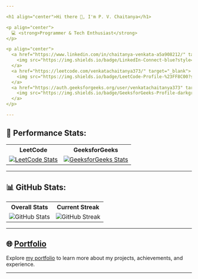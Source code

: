 ```yaml
---

<h1 align="center">Hi there 👋, I'm P. V. Chaitanya</h1>

<p align="center">
  💻 <strong>Programmer & Tech Enthusiast</strong>
</p>

<p align="center">
  <a href="https://www.linkedin.com/in/chaitanya-venkata-a5a908212/" target="_blank">
    <img src="https://img.shields.io/badge/LinkedIn-Connect-blue?style=for-the-badge&logo=linkedin" alt="LinkedIn" />
  </a>
  <a href="https://leetcode.com/venkatachaitanya373/" target="_blank">
    <img src="https://img.shields.io/badge/LeetCode-Profile-%23FF8C00?style=for-the-badge&logo=leetcode" alt="LeetCode" />
  </a>
  <a href="https://auth.geeksforgeeks.org/user/venkatachaitanya373" target="_blank">
    <img src="https://img.shields.io/badge/GeeksforGeeks-Profile-darkgreen?style=for-the-badge&logo=geeksforgeeks" alt="GeeksforGeeks" />
  </a>
</p>

---
```


## 🚀 Performance Stats:
<div align="center">
  <table>
    <tr>
      <th>LeetCode</th>
      <th>GeeksforGeeks</th>
    </tr>
    <tr>
      <td align="center"><a href="https://leetcode.com/venkatachaitanya373/"><img src="https://leetcard.jacoblin.cool/venkatachaitanya373?theme=dark" alt="LeetCode Stats" /></a></td>
      <td align="center"><a href="https://auth.geeksforgeeks.org/user/venkatachaitanya373"><img src="https://geeks-for-geeks-stats-api-napiyo.vercel.app/?userName=venkatachaitanya373" alt="GeeksforGeeks Stats" /></a></td>
    </tr>
  </table>
</div>

---

## 📊 GitHub Stats:
<div align="center">
  <table>
    <tr>
      <th>Overall Stats</th>
      <th>Current Streak</th>
    </tr>
    <tr>
      <td align="center"><img src="https://github-readme-stats.vercel.app/api?username=pvchaitanya8&theme=dark&hide_border=false&include_all_commits=false&count_private=false" alt="GitHub Stats" /></td>
      <td align="center"><img src="https://github-readme-streak-stats.herokuapp.com/?user=pvchaitanya8&theme=dark&hide_border=false" alt="GitHub Streak" /></td>
    </tr>
  </table>
</div>

---

## 🌐 [Portfolio](https://pvchaitanya8.github.io/portfolio/)
Explore [my portfolio](https://pvchaitanya8.github.io/portfolio/) to learn more about my projects, achievements, and experience.

---
